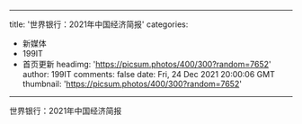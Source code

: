 
---
title: '世界银行：2021年中国经济简报'
categories: 
 - 新媒体
 - 199IT
 - 首页更新
headimg: 'https://picsum.photos/400/300?random=7652'
author: 199IT
comments: false
date: Fri, 24 Dec 2021 20:00:06 GMT
thumbnail: 'https://picsum.photos/400/300?random=7652'
---

<div>   
世界银行：2021年中国经济简报  
</div>
            